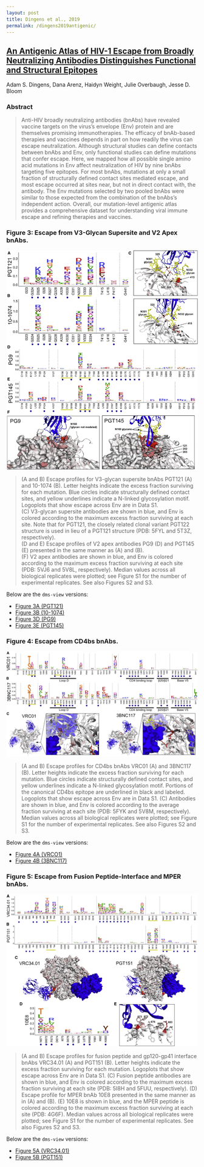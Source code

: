 ```yaml
---
layout: post
title: Dingens et al., 2019
permalink: /dingens2019antigenic/
---
```

## [An Antigenic Atlas of HIV-1 Escape from Broadly Neutralizing Antibodies Distinguishes Functional and Structural Epitopes](https://research.fhcrc.org/content/dam/stripe/bloom/labfiles/publications/Dingens2019.pdf)

Adam S. Dingens, Dana Arenz, Haidyn Weight, Julie Overbaugh, Jesse D. Bloom

### Abstract
> Anti-HIV broadly neutralizing antibodies (bnAbs)
have revealed vaccine targets on the virus’s envelope (Env) protein and are themselves promising immunotherapies. The efficacy of bnAb-based therapies and vaccines depends in part on how readily
the virus can escape neutralization. Although structural studies can define contacts between bnAbs
and Env, only functional studies can define mutations
that confer escape. Here, we mapped how all
possible single amino acid mutations in Env affect
neutralization of HIV by nine bnAbs targeting five epitopes. For most bnAbs, mutations at only a small
fraction of structurally defined contact sites mediated escape, and most escape occurred at sites
near, but not in direct contact with, the antibody.
The Env mutations selected by two pooled bnAbs
were similar to those expected from the combination
of the bnAbs’s independent action. Overall, our mutation-level antigenic atlas provides a comprehensive dataset for understanding viral immune escape
and refining therapies and vaccines.

### Figure 3: Escape from V3-Glycan Supersite and V2 Apex bnAbs.
![Figure 3](images/dingens2019antigenic_fig3.jpg)

>(A and B) Escape profiles for V3-glycan supersite bnAbs PGT121 (A) and 10-1074 (B). Letter heights indicate the excess fraction surviving for each mutation. Blue circles indicate structurally defined contact sites, and yellow underlines indicate a N-linked glycosylation motif. Logoplots that show escape across Env are in Data S1.  
(C) V3-glycan supersite antibodies are shown in blue, and Env is colored according to the maximum excess fraction surviving at each site. Note that for PGT121, the closely related clonal variant PGT122 structure is used in lieu of a PGT121 structure (PDB: 5FYL and 5T3Z, respectively).   
(D and E) Escape profiles of V2 apex antibodies PG9 (D) and PGT145 (E) presented in the same manner as (A) and (B).   
(F) V2 apex antibodies are shown in blue, and Env is colored according to the maximum excess fraction surviving at each site (PDB: 5VJ6 and 5V8L, respectively). Median values across all biological replicates were plotted; see Figure S1 for the number of experimental replicates. See also Figures S2 and S3.

Below are the `dms-view` versions:

- <a href="https://jbloomlab.github.io/dms-view/?markdown-url=https%3A%2F%2Fjbloomlab.github.io%2Fdms-view%2F_data%2FHIV%2Fdingens2019antigenic.md&pdb-url=https%3A%2F%2Fjbloomlab.github.io%2Fdms-view%2F_data%2FHIV%2F5FYL_AbsRemoved.pdb&data-url=https%3A%2F%2Fjbloomlab.github.io%2Fdms-view%2F_data%2FHIV%2FHIV_dms-view.csv&condition=PGT121&site_metric=site_mediansitediffsel&mutation_metric=mut_meanmutdiffsel&selected_sites=323%2C324%2C325%2C326%2C327%2C328%2C329%2C330%2C331%2C332%2C333%2C334%2C415%2C417%2C441" target="_blank">Figure 3A (PGT121)</a>
- <a href="https://jbloomlab.github.io/dms-view/?markdown-url=https%3A%2F%2Fjbloomlab.github.io%2Fdms-view%2F_data%2FHIV%2Fdingens2019antigenic.md&pdb-url=https%3A%2F%2Fjbloomlab.github.io%2Fdms-view%2F_data%2FHIV%2F5FYL_AbsRemoved.pdb&data-url=https%3A%2F%2Fjbloomlab.github.io%2Fdms-view%2F_data%2FHIV%2FHIV_dms-view.csv&condition=101074&site_metric=site_mediansitediffsel&mutation_metric=mut_meanmutdiffsel&selected_sites=323%2C324%2C325%2C326%2C327%2C328%2C329%2C330%2C331%2C332%2C333%2C334%2C415%2C417%2C441" target="_blank">Figure 3B (10-1074)</a>
- <a href="https://jbloomlab.github.io/dms-view/?markdown-url=https%3A%2F%2Fjbloomlab.github.io%2Fdms-view%2F_data%2FHIV%2Fdingens2019antigenic.md&pdb-url=https%3A%2F%2Fjbloomlab.github.io%2Fdms-view%2F_data%2FHIV%2F5FYL_AbsRemoved.pdb&data-url=https%3A%2F%2Fjbloomlab.github.io%2Fdms-view%2F_data%2FHIV%2FHIV_dms-view.csv&condition=PG9&site_metric=site_mediansitediffsel&mutation_metric=mut_meanmutdiffsel&selected_sites=119%2C120%2C121%2C122%2C123%2C124%2C125%2C127%2C156%2C158%2C159%2C160%2C161%2C162%2C163%2C164%2C165%2C166%2C167%2C168%2C169%2C170%2C171%2C172%2C173%2C199%2C200%2C201%2C202%2C203%2C204%2C312%2C313%2C314%2C315" target="_blank">Figure 3D (PG9)</a>
- <a href="https://jbloomlab.github.io/dms-view/?markdown-url=https%3A%2F%2Fjbloomlab.github.io%2Fdms-view%2F_data%2FHIV%2Fdingens2019antigenic.md&pdb-url=https%3A%2F%2Fjbloomlab.github.io%2Fdms-view%2F_data%2FHIV%2F5FYL_AbsRemoved.pdb&data-url=https%3A%2F%2Fjbloomlab.github.io%2Fdms-view%2F_data%2FHIV%2FHIV_dms-view.csv&condition=PGT145&site_metric=site_mediansitediffsel&mutation_metric=mut_meanmutdiffsel&selected_sites=119%2C120%2C121%2C122%2C123%2C124%2C125%2C127%2C156%2C158%2C159%2C160%2C161%2C162%2C163%2C164%2C165%2C166%2C167%2C168%2C169%2C170%2C171%2C172%2C173%2C199%2C200%2C201%2C202%2C203%2C204%2C312%2C313%2C314%2C315" target="_blank">Figure 3E (PGT145)</a>

### Figure 4: Escape from CD4bs bnAbs.
![Figure 4](images/dingens2019antigenic_fig4.jpg)

> (A and B) Escape profiles for CD4bs bnAbs VRC01 (A) and 3BNC117 (B). Letter heights indicate the excess fraction surviving for each mutation. Blue circles
indicate structurally defined contact sites, and yellow underlines indicate a N-linked glycosylation motif. Portions of the canonical CD4bs epitope are underlined in
black and labeled. Logoplots that show escape across Env are in Data S1.
(C) Antibodies are shown in blue, and Env is colored according to the average fraction surviving at each site (PDB: 5FYK and 5V8M, respectively). Median values
across all biological replicates were plotted; see Figure S1 for the number of experimental replicates. See also Figures S2 and S3.

Below are the `dms-view` versions:

- <a href="https://jbloomlab.github.io/dms-view/?markdown-url=https%3A%2F%2Fjbloomlab.github.io%2Fdms-view%2F_data%2FHIV%2Fdingens2019antigenic.md&pdb-url=https%3A%2F%2Fjbloomlab.github.io%2Fdms-view%2F_data%2FHIV%2F5FYL_AbsRemoved.pdb&data-url=https%3A%2F%2Fjbloomlab.github.io%2Fdms-view%2F_data%2FHIV%2FHIV_dms-view.csv&condition=VRC01&site_metric=site_mediansitediffsel&mutation_metric=mut_meanmutdiffsel&selected_sites=113%2C195%2C196%2C197%2C198%2C199%2C207%2C208%2C209%2C275%2C276%2C277%2C278%2C279%2C280%2C281%2C282%2C283%2C304%2C308%2C312%2C316%2C317%2C318%2C319%2C320%2C326%2C362%2C363%2C364%2C365%2C366%2C367%2C368%2C369%2C370%2C371%2C372%2C373%2C427%2C428%2C429%2C430%2C455%2C456%2C457%2C458%2C459%2C460%2C461%2C471" target="_blank">Figure 4A (VRCO1)</a>
- <a href="https://jbloomlab.github.io/dms-view/?markdown-url=https%3A%2F%2Fjbloomlab.github.io%2Fdms-view%2F_data%2FHIV%2Fdingens2019antigenic.md&pdb-url=https%3A%2F%2Fjbloomlab.github.io%2Fdms-view%2F_data%2FHIV%2F5FYL_AbsRemoved.pdb&data-url=https%3A%2F%2Fjbloomlab.github.io%2Fdms-view%2F_data%2FHIV%2FHIV_dms-view.csv&condition=3BNC117&site_metric=site_mediansitediffsel&mutation_metric=mut_meanmutdiffsel&selected_sites=113%2C195%2C196%2C197%2C198%2C199%2C207%2C208%2C209%2C275%2C276%2C277%2C278%2C279%2C280%2C281%2C282%2C283%2C304%2C308%2C312%2C316%2C317%2C318%2C319%2C320%2C326%2C362%2C363%2C364%2C365%2C366%2C367%2C368%2C369%2C370%2C371%2C372%2C373%2C427%2C428%2C429%2C430%2C455%2C456%2C457%2C458%2C459%2C460%2C461%2C471" target="_blank">Figure 4B (3BNC117)</a>

### Figure 5: Escape from Fusion Peptide-Interface and MPER bnAbs.
![Figure 5](images/dingens2019antigenic_fig5.jpg)

> (A and B) Escape profiles for fusion peptide and gp120-gp41 interface bnAbs VRC34.01 (A) and PGT151 (B). Letter heights indicate the excess fraction surviving
for each mutation. Logoplots that show escape across Env are in Data S1.
(C) Fusion peptide antibodies are shown in blue, and Env is colored according to the maximum excess fraction surviving at each site (PDB: 5I8H and 5FUU,
respectively).
(D) Escape profile for MPER bnAb 10E8 presented in the same manner as in (A) and (B).
(E) 10E8 is shown in blue, and the MPER peptide is colored according to the maximum excess fraction surviving at each site (PDB: 4G6F). Median values across
all biological replicates were plotted; see Figure S1 for the number of experimental replicates. See also Figures S2 and S3.

Below are the `dms-view` versions:

- <a href="https://jbloomlab.github.io/dms-view/?markdown-url=https%3A%2F%2Fjbloomlab.github.io%2Fdms-view%2F_data%2FHIV%2Fdingens2019antigenic.md&pdb-url=https%3A%2F%2Fjbloomlab.github.io%2Fdms-view%2F_data%2FHIV%2F5FYL_AbsRemoved.pdb&data-url=https%3A%2F%2Fjbloomlab.github.io%2Fdms-view%2F_data%2FHIV%2FHIV_dms-view.csv&condition=VRC34&site_metric=site_mediansitediffsel&mutation_metric=mut_meanmutdiffsel&selected_sites=80%2C82%2C83%2C84%2C85%2C86%2C87%2C88%2C89%2C90%2C229%2C230%2C231%2C241%2C242%2C243%2C244%2C245%2C246%2C518%2C519%2C520%2C521%2C522%2C523%2C524%2C611%2C612%2C613%2C637%2C638%2C639%2C640%2C641%2C642%2C643%2C644%2C647" target="_blank">Figure 5A (VRC34.01)</a>
- <a href="https://jbloomlab.github.io/dms-view/?markdown-url=https%3A%2F%2Fjbloomlab.github.io%2Fdms-view%2F_data%2FHIV%2Fdingens2019antigenic.md&pdb-url=https%3A%2F%2Fjbloomlab.github.io%2Fdms-view%2F_data%2FHIV%2F5FYL_AbsRemoved.pdb&data-url=https%3A%2F%2Fjbloomlab.github.io%2Fdms-view%2F_data%2FHIV%2FHIV_dms-view.csv&condition=PGT151&site_metric=site_mediansitediffsel&mutation_metric=mut_meanmutdiffsel&selected_sites=80%2C82%2C83%2C84%2C85%2C86%2C87%2C88%2C89%2C90%2C229%2C230%2C231%2C241%2C242%2C243%2C244%2C245%2C246%2C518%2C519%2C520%2C521%2C522%2C523%2C524%2C611%2C612%2C613%2C637%2C638%2C639%2C640%2C641%2C642%2C643%2C644%2C647" target="_blank">Figure 5B (PGT151)</a>

